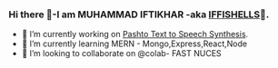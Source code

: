 ### Hi there 👋-I am MUHAMMAD IFTIKHAR -aka [IFFISHELLS](https://iffishells.wordpress.com/)🤖.


- 🔭 I’m currently working on [Pashto Text to Speech Synthesis](https://github.com/iffishells/TTS-Speech-Synthesis-FYP).
- 🌱 I’m currently learning MERN - Mongo,Express,React,Node 
- 👯 I’m looking to collaborate on @colab- FAST NUCES
<!-- - 🤔 I’m looking for help with ...
- 💬 Ask me about ...
- 📫 How to reach me: ...
- 😄 Pronouns: ...
- ⚡ Fun fact: ...
 -->
